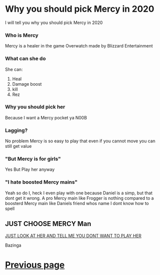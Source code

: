 # Why you should pick Mercy in 2020
I will tell you why you should pick Mercy in 2020

### Who is Mercy
Mercy is a healer in the game Overwatch made by Blizzard Entertainment

### What can she do
She can:
1. Heal
2. Damage boost
3. kill
4. Rez

### Why you should pick her
Because I want a Mercy pocket ya N00B

### Lagging?
No problem Mercy is so easy to play that even if you cannot move you can still get value

### "But Mercy is for girls"
Yes
But Play her anyway

### "I hate boosted Mercy mains"
Yeah so do I, heck I even play with one because Daniel is a simp, but that dont get it wrong. A pro Mercy main like Frogger is nothing compared to a boosterd Mercy main like Daniels friend whos name I dont know how to spell

## JUST CHOOSE MERCY Man

[JUST LOOK AT HER AND TELL ME YOU DONT WANT TO PLAY HER](https://user-images.githubusercontent.com/46632070/100079155-3b230b80-2e3c-11eb-8683-d6549a4fbbae.png)

Bazinga




# [Previous page](https://judeicca.github.io/Blog/)
